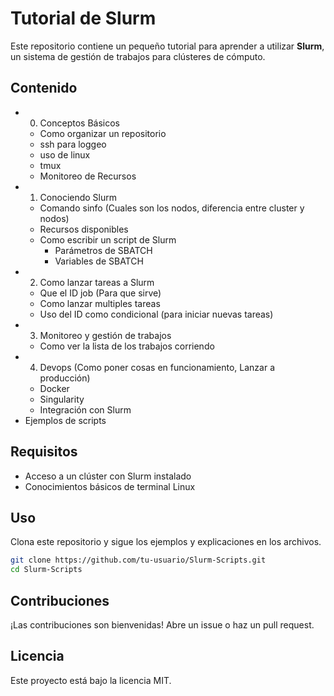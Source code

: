 # Tutorial de Slurm

Este repositorio contiene un pequeño tutorial para aprender a utilizar **Slurm**, un sistema de gestión de trabajos para clústeres de cómputo.

## Contenido

- 00. Conceptos Básicos
    - Como organizar un repositorio
    - ssh para loggeo
    - uso de linux
    - tmux
    - Monitoreo de Recursos
- 01. Conociendo Slurm
    - Comando sinfo (Cuales son los nodos, diferencia entre cluster y nodos)
    - Recursos disponibles
    - Como escribir un script de Slurm
        - Parámetros de SBATCH
        - Variables de SBATCH
- 02. Como lanzar tareas a Slurm
    - Que el ID job (Para que sirve)
    - Como lanzar multiples tareas
    - Uso del ID como condicional (para iniciar nuevas tareas)
- 03. Monitoreo y gestión de trabajos
    - Como ver la lista de los trabajos corriendo
- 04. Devops (Como poner cosas en funcionamiento, Lanzar a producción)
    - Docker
    - Singularity
    - Integración con Slurm
- Ejemplos de scripts

## Requisitos

- Acceso a un clúster con Slurm instalado
- Conocimientos básicos de terminal Linux

## Uso

Clona este repositorio y sigue los ejemplos y explicaciones en los archivos.

```bash
git clone https://github.com/tu-usuario/Slurm-Scripts.git
cd Slurm-Scripts
```

## Contribuciones

¡Las contribuciones son bienvenidas! Abre un issue o haz un pull request.

## Licencia

Este proyecto está bajo la licencia MIT.